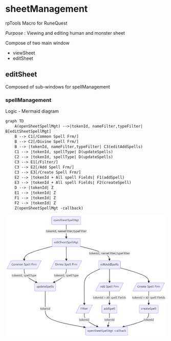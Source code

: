 # sheetManagement
rpTools Macro for RuneQuest

*Purpose* : Viewing and editing human and monster sheet

Compose of two main window
- viewSheet
- editSheet

## editSheet

Composed of sub-windows for spellManagement
### spellManagement

Logic - Mermaid diagram
```
graph TD
    A(openSheetSpellMgt) -->|tokenId, nameFilter,typeFilter| B[editSheetSpellMgt]
    B --> C1[/Common Spell Frm/] 
    B --> C2[/Divine Spell Frm/] 
    B --> |tokenId, nameFilter,typeFilter| C3(editAddSpells)
    C1 --> |tokenId, spellType| D(updateSpells)
    C2 --> |tokenId, spellType| D(updateSpells)
    C3 --> E1[/Filter/]
    C3 --> E2[/Add Spell Frm/]
    C3 --> E3[/Create Spell Frm/]
    E2 --> |tokenId + All spell Fields| F1(addSpell)
    E3 --> |tokenId + All spell Fields| F2(createSpell)
    D --> |tokenId| Z
    E1 --> |tokenId| Z
    F1 --> |tokenId| Z
    F2 --> |tokenId| Z
    Z(openSheetSpellMgt -callback)
```

![spell Mgt flow](../../assets/doc/spellManagementFlow.png?raw=true)
